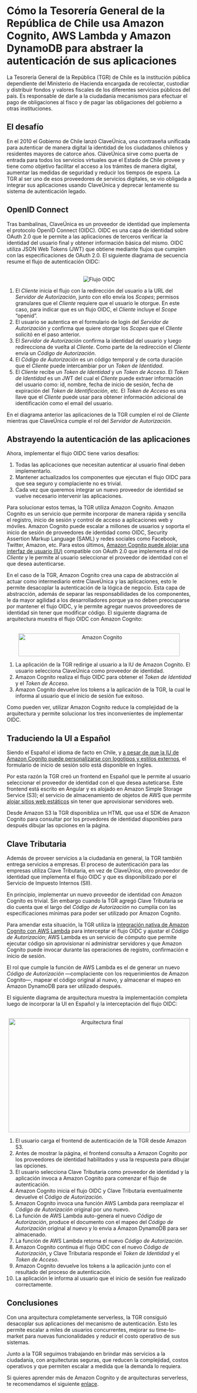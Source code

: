 # Cómo la Tesorería General de la República de Chile usa Amazon Cognito, AWS Lambda y Amazon DynamoDB para abstraer la autenticación de sus aplicaciones

La Tesorería General de la República (TGR) de Chile es la institución pública dependiente del Ministerio de Hacienda encargada de recolectar, custodiar y distribuir fondos y valores fiscales de los diferentes servicios públicos del país. Es responsable de darle a la ciudadania mecanismos para efectuar el pago de obligaciones al fisco y de pagar las obligaciones del gobierno a otras instituciones.

## El desafío

En el 2010 el Gobierno de Chile lanzó ClaveÚnica, una contraseña unificada para autenticar de manera digital la identidad de los ciudadanos chilenos y residentes mayores de catorce años. CláveÚnica sirve como puerta de entrada para todos los servicios virtuales que el Estado de Chile provee y tiene como objetivo facilitar el acceso a los trámites de manera digital,  aumentar las medidas de seguridad  y reducir los tiempos de espera. La TGR al ser uno de esos proveedores de servicios digitales, se vio obligada a integrar sus aplicaciones usando ClaveÚnica y deprecar lentamente su sistema de autenticación legado.

## OpenID Connect

Tras bambalinas, ClaveÚnica es un proveedor de identidad que implementa el protocolo OpenID Connect (OIDC). OIDC es una capa de identidad sobre OAuth 2.0 que le permite a las aplicaciones de terceros verificar la identidad del usuario final y obtener información básica del mismo. OIDC utiliza JSON Web Tokens (JWT) que obtiene mediante flujos que cumplen con las especificaciones de OAuth 2.0. El siguiente diagrama de secuencia resume el flujo de autenticación OIDC:

<p align="center">
  <br/>
  <img src="oidc.svg" alt="Flujo OIDC"/>
  <br/>
</p>


1. El *Cliente* inicia el flujo con la redirección del usuario a la URL del *Servidor de Autorización*, junto con ello envía los *Scopes*;  permisos granulares que el *Cliente* requiere que el usuario le otorgue. En este caso, para indicar que es un flujo OIDC, el *Cliente* incluye el *Scope* “openid”.
2. El usuario se autentica en el formulario de login del *Servidor de Autorización* y confirma que quiere otorgar los *Scopes* que el *Cliente* solicitó en el paso anterior.
3. El *Servidor de Autorización* confirma la identidad del usuario y luego redirecciona de vuelta al *Cliente*. Como parte de la redirección el *Cliente* envía un *Código de Autorización*.
4. El *Código de Autorización* es un código temporal y de corta duración que el *Cliente* puede intercambiar por un *Token de Identidad*.
5. El *Cliente* recibe un *Token de Identidad* y un *Token de Acceso*. El *Token de Identidad* es un JWT del cual el *Cliente* puede extraer información del usuario como: id, nombre, fecha de inicio de sesión, fecha de expiración del *Token de Identificación*, etc. El *Token de Acceso* es una llave que el *Cliente* puede usar para obtener información adicional de identificación como el email del usuario.

En el diagrama anterior las aplicaciones de la TGR cumplen el rol de *Cliente* mientras que ClaveÚnica cumple el rol del *Servidor de Autorización*.

## Abstrayendo la autenticación de las aplicaciones

Ahora, implementar el flujo OIDC tiene varios desafíos:
1. Todas las aplicaciones que necesitan autenticar al usuario final deben implementarlo.
2. Mantener actualizados los componentes que ejecutan el flujo OIDC para que sea seguro y complaciente no es trivial.
3. Cada vez que queremos integrar un nuevo proveedor de identidad se vuelve necesario intervenir las aplicaciones.

Para solucionar estos temas, la TGR utiliza Amazon Cognito. Amazon Cognito es un servicio que permite incorporar de manera rápida y sencilla el registro, inicio de sesión y control de acceso a aplicaciones web y móviles. Amazon Cognito puede escalar a millones de usuarios y soporta el inicio de sesión de proveedores de identidad como OIDC, Security Assertion Markup Language (SAML) y redes sociales como Facebook, Twitter, Amazon, etc. Para estos últimos, [Amazon Cognito puede alojar una interfaz de usuario (IU)](https://docs.aws.amazon.com/cognito/latest/developerguide/cognito-user-pools-app-integration.html) compatible con OAuth 2.0 que implementa el rol de *Cliente* y le permite al usuario seleccionar el proveedor de identidad con el que desea autenticarse.

En el caso de la TGR,  Amazon Cognito crea una capa de abstracción al actuar como intermediario entre ClaveÚnica y las aplicaciones, esto le permite desacoplar la autenticación de la lógica de negocio. Esta capa de abstracción, además de separar las responsabilidades de los componentes, le da mayor agilidad a los desarrolladores porque ya no deben preocuparse por mantener el flujo OIDC, y le permite agregar nuevos proveedores de identidad sin tener que modificar código. El siguiente diagrama de arquitectura muestra el flujo OIDC con Amazon Cognito:

<p align="center">
  <br/>
  <img src="cognito.png" alt="Amazon Cognito" width="440" height="62"/>
  <br/>
</p>



1. La aplicación de la TGR redirige al usuario a la IU de Amazon Cognito. El usuario selecciona ClaveÚnica como proveedor de identidad.
2. Amazon Cognito realiza el flujo OIDC para obtener el *Token de Identidad* y el *Token de Acceso*.
3. Amazon Cognito devuelve los tokens a la aplicación de la TGR, la cual le informa al usuario que el inicio de sesión fue exitoso.

Como pueden ver, utilizar Amazon Cognito reduce la complejidad de la arquitectura y permite solucionar los tres inconvenientes de implementar OIDC.

## Traduciendo la UI a Español

Siendo el Español el idioma de facto en Chile, y [a pesar de que la IU de Amazon Cognito puede personalizarse con logotipos y estilos externos](https://docs.aws.amazon.com/cognito/latest/developerguide/cognito-user-pools-app-ui-customization.html), el formulario de inicio de sesión sólo está disponible en Ingles.

Por esta razón la TGR creó un frontend en Español que le permite al usuario seleccionar el proveedor de identidad con el que desea auteticarse. Este frontend está escrito en Angular y es alojado en Amazon Simple Storage Service (S3); el servicio de almacenamiento de objetos de AWS que permite [alojar sitios web estáticos](https://docs.aws.amazon.com/AmazonS3/latest/userguide/WebsiteHosting.html) sin tener que aprovisionar servidores web.

Desde Amazon S3  la TGR disponibliza un HTML que usa el SDK de Amazon Cognito para consultar por los provedores de identidad disponibles para después dibujar las opciones en la página.

## Clave Tributaria

Además de proveer servicios a la ciudadanía en general, la TGR también entrega servicios a empresas. El proceso de autenticación para las empresas utiliza Clave Tributaria, en vez de ClaveÚnica, otro proveedor de identidad que implementa el flujo OIDC y que es disponibilizado por el Servicio de Impuesto Internos (SII).

En principio, implementar un nuevo proveedor de identidad con Amazon Cognito es trivial. Sin embargo cuando la TGR agregó Clave Tributaria se dio cuenta que el largo del *Código de Autorización* no cumplía con las especificaciones mínimas para poder ser utilizado por Amazon Cognito.

Para amendar esta situación, la TGR utiliza la [integración nativa de Amazon Cognito con AWS Lambda](https://docs.aws.amazon.com/cognito/latest/developerguide/cognito-user-identity-pools-working-with-aws-lambda-triggers.html) para interceptar el flujo OIDC y ajustar el *Código de Autorización*; AWS Lambda es un servicio de cómputo que permite ejecutar código sin aprovisionar ni administrar servidores y que Amazon Cognito puede invocar durante las operaciones de registro, confirmación e inicio de sesión. 

El rol que cumple la función de AWS Lambda es el de generar un nuevo *Código de Autorización* —complaciente con los requerimientos de Amazon Cognito—, mapear el código original al nuevo, y almacenar el mapeo en Amazon DynamoDB para ser utilizado después.

El siguiente diagrama de arquitectura muestra la implementación completa luego de incorporar la UI en Español y la interceptación del flujo OIDC:

<p align="center">
  <br/>
  <img src="final.png" alt="Arquitectura final" width="495" height="310"/>
  <br/>
</p>



1. El usuario carga el frontend de autenticación de la TGR desde Amazon S3.
2. Antes de mostrar la página, el frontend consulta a Amazon Cognito por los proveedores de identidad habilitados y usa la respuesta para dibujar las opciones.
3. El usuario selecciona Clave Tributaria como proveedor de identidad y la aplicación invoca a Amazon Cognito para comenzar el flujo de autenticación.
4. Amazon Cognito inicia el flujo OIDC y Clave Tributaria eventualmente devuelve el *Código de Autorización*.
5. Amazon Cognito invoca una función AWS Lambda para reemplazar el *Código de Autorización* original por uno nuevo.
6. La función de AWS Lambda auto-genera el nuevo *Código de Autorización*, produce el documento con el mapeo del *Código de Autorización* original al nuevo y lo envía a Amazon DynamoDB para ser almacenado.
7.  La función de AWS Lambda retorna el nuevo *Código de Autorización*.
8.  Amazon Cognito continua el flujo OIDC con el nuevo *Código de Autorización*, y Clave Tributaria responde el *Token de Identidad* y el *Token de Acceso*.
9.  Amazon Cognito devuelve los tokens a la aplicación junto con el resultado del proceso de autenticación.
10. La aplicación le informa al usuario que el inicio de sesión fue realizado correctamente.

## Conclusiones

Con una arquitectura completamente serverless, la TGR consiguió desacoplar sus aplicaciones del mecanismo de autenticación. Esto les permite escalar a miles de usuarios concurrentes, mejorar su time-to-market para nuevas funcionalidades y reducir el costo operativo de sus sistemas.

Junto a la TGR seguimos trabajando en brindar más servicios a la ciudadanía, con arquitecturas seguras, que reducen la complejidad, costos operativos y que permiten escalar a medida que la demanda lo requiera.

Si quieres aprender más de Amazon Cognito y de arquitecturas serverless, te recomendamos el siguiente [enlace](https://aws.amazon.com/getting-started/projects/build-serverless-web-app-lambda-apigateway-s3-dynamodb-cognito/module-2/).
